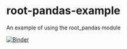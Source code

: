 # root-pandas-example
An example of using the root_pandas module

[![Binder](https://mybinder.org/badge_logo.svg)](https://mybinder.org/v2/gh/ademus4/root-pandas-example/master)
